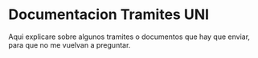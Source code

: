 # Documentacion Tramites UNI

Aqui explicare sobre algunos tramites o documentos que hay que enviar, para que no me vuelvan a preguntar.
